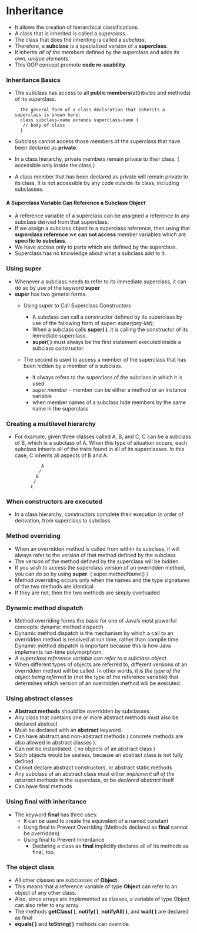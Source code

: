 # Inheritance
- It allows the creation of hierarchical classifications.
- A class that is inherited is called a _superclass_.
- The class that does the inheriting is called a _subclass_.
- Therefore, a **subclass** is a specialized version of a **superclass**.
- It inherits _all of the members_ defined by the superclass and adds its own, _unique elements_.
- This OOP concept promote **code re-usability**.

### Inheritance Basics

- The subclass has access to all **public members**(attributes and methods) of its superclass.


        The general form of a class declaration that inherits a superclass is shown here:
        class subclass-name extends superclass-name {
         // body of class
        }

- Subclass cannot access those members of the superclass that have been declared as **private**.
- In a class hierarchy, private members remain private to their class. ( accessible only inside the class )
- A class member that has been declared as private will remain private to its class. It is not
  accessible by any code outside its class, including subclasses.
  
#### A Superclass Variable Can Reference a Subclass Object
- A reference variable of a superclass can be assigned a reference to any subclass derived
  from that superclass.
- If we assign a subclass object to a superclass reference, then using that **superclass reference** we **can not access** member 
  variables which are **specific to subclass**.
- We have access only to parts which are defined by the superclass.
- Superclass has no knowledge about what a subclass add to it.  
  
### Using super
- Whenever a subclass needs to refer to its immediate superclass, it can do so by use of the keyword **super**
- **super** has two general forms. 
    - Using super to Call Superclass Constructors
        - A subclass can call a constructor defined by its superclass by use of the following form of
          super:
          _super(arg-list);_
        - When a subclass calls **super( )**, it is calling the constructor of its immediate superclass.
        - **super( )** must always be the first statement executed inside a subclass constructor.
        
    - The second is used to access a member of the superclass that has been hidden by a member of a subclass.
        - It always refers to the superclass of the subclass in which it is used
        - _super.member_ - member can be either a method or an instance variable
        - when member names of a subclass hide members by the same name in the superclass

### Creating a multilevel hierarchy
- For example, given three classes called A, B, and C, C can be a subclass of B, which
  is a subclass of A. When this type of situation occurs, each subclass inherits all of the traits
  found in all of its superclasses. In this case, C inherits all aspects of B and A.
  
  
                A
               / 
              B
             /
            C

### When constructors are executed
- In a class hierarchy, constructors complete their execution in order of derivation, from superclass to subclass. 

### Method overriding
- When an overridden method is called from within its subclass, it will always refer to the version of that method defined by the subclass
- The version of the method defined by the superclass will be hidden.
- If you wish to access the superclass version of an overridden method, you can do so by using **super**. ( super.methodName() )
- Method overriding occurs only when the names and the type signatures of the two methods are identical.
- If they are not, then the two methods are simply overloaded

### Dynamic method dispatch
- Method overriding forms the basis for one of Java’s most powerful concepts: dynamic method dispatch
- Dynamic method dispatch is the mechanism by which a call to an overridden method is resolved at run time, rather than
  compile time. Dynamic method dispatch is important because this is how Java implements run-time polymorphism.
- _A superclass reference variable can refer to a subclass object_.
- When different types of objects are referred to, different versions of an overridden method
  will be called. In other words, _it is the type of the object being referred to_ (not the type of the
  reference variable) that determines which version of an overridden method will be executed.

### Using abstract classes
- **Abstract methods** should be overridden by subclasses.
- Any class that contains one or more abstract methods must also be declared abstract
- Must be declared with an **abstract** keyword.
- Can have abstract and non-abstract methods (  concrete methods are also allowed in abstract classes ).
- Can not be instantiated. ( no objects of an abstract class )
- Such objects would be useless, because an abstract class is not fully defined
- Cannot declare abstract constructors, or abstract static methods
- Any subclass of an abstract class must either _implement all of the abstract methods_ in the superclass, or be _declared abstract_ itself
- Can have final methods

### Using final with inheritance
- The keyword **final** has three uses:
    - It can be used to create the equivalent of a named constant
    - Using final to Prevent Overriding (Methods declared as **final** cannot be overridden)
    - Using final to Prevent Inheritance
        - Declaring a class as **final** implicitly declares all of its methods as final, too.

### The object class
- All other classes are subclasses of **Object**.
- This means that a reference variable of type **Object** can refer to an object of any other class. 
- Also, since arrays are implemented as classes, a variable of type Object can also refer to any array.
- The methods **getClass( )**, **notify( )**, **notifyAll( )**, and **wait( )** are declared as final
- **equals( )** and **toString( )** methods can override.